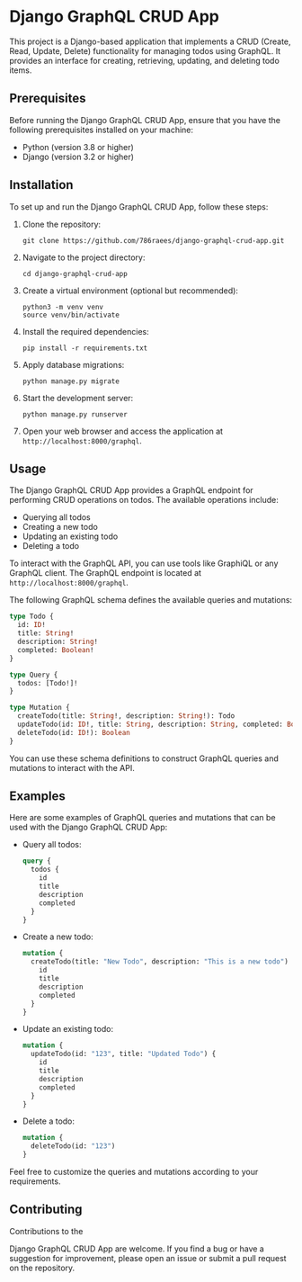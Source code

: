 # Django GraphQL CRUD App

This project is a Django-based application that implements a CRUD (Create, Read, Update, Delete) functionality for managing todos using GraphQL. It provides an interface for creating, retrieving, updating, and deleting todo items.

## Prerequisites

Before running the Django GraphQL CRUD App, ensure that you have the following prerequisites installed on your machine:

- Python (version 3.8 or higher)
- Django (version 3.2 or higher)

## Installation

To set up and run the Django GraphQL CRUD App, follow these steps:

1. Clone the repository:

   ```
   git clone https://github.com/786raees/django-graphql-crud-app.git
   ```

2. Navigate to the project directory:

   ```
   cd django-graphql-crud-app
   ```

3. Create a virtual environment (optional but recommended):

   ```
   python3 -m venv venv
   source venv/bin/activate
   ```

4. Install the required dependencies:

   ```
   pip install -r requirements.txt
   ```

5. Apply database migrations:

   ```
   python manage.py migrate
   ```

6. Start the development server:

   ```
   python manage.py runserver
   ```

7. Open your web browser and access the application at `http://localhost:8000/graphql`.

## Usage

The Django GraphQL CRUD App provides a GraphQL endpoint for performing CRUD operations on todos. The available operations include:

- Querying all todos
- Creating a new todo
- Updating an existing todo
- Deleting a todo

To interact with the GraphQL API, you can use tools like GraphiQL or any GraphQL client. The GraphQL endpoint is located at `http://localhost:8000/graphql`.

The following GraphQL schema defines the available queries and mutations:

```graphql
type Todo {
  id: ID!
  title: String!
  description: String!
  completed: Boolean!
}

type Query {
  todos: [Todo!]!
}

type Mutation {
  createTodo(title: String!, description: String!): Todo
  updateTodo(id: ID!, title: String, description: String, completed: Boolean): Todo
  deleteTodo(id: ID!): Boolean
}
```

You can use these schema definitions to construct GraphQL queries and mutations to interact with the API.

## Examples

Here are some examples of GraphQL queries and mutations that can be used with the Django GraphQL CRUD App:

- Query all todos:

  ```graphql
  query {
    todos {
      id
      title
      description
      completed
    }
  }
  ```

- Create a new todo:

  ```graphql
  mutation {
    createTodo(title: "New Todo", description: "This is a new todo") {
      id
      title
      description
      completed
    }
  }
  ```

- Update an existing todo:

  ```graphql
  mutation {
    updateTodo(id: "123", title: "Updated Todo") {
      id
      title
      description
      completed
    }
  }
  ```

- Delete a todo:

  ```graphql
  mutation {
    deleteTodo(id: "123")
  }
  ```

Feel free to customize the queries and mutations according to your requirements.

## Contributing

Contributions to the

 Django GraphQL CRUD App are welcome. If you find a bug or have a suggestion for improvement, please open an issue or submit a pull request on the repository.